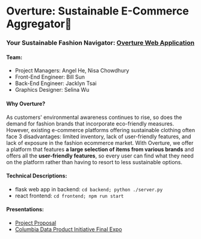 # Overture: Sustainable E-Commerce Aggregator🌿
### Your Sustainable Fashion Navigator: [Overture Web Application](https://overture-ecommerce.netlify.app)

#### Team:
- Project Managers: Angel He, Nisa Chowdhury
- Front-End Engineer: Bill Sun
- Back-End Engineer: Jacklyn Tsai
- Graphics Designer: Selina Wu

#### Why Overture?
As customers' environmental awareness continues to rise, so does the demand for fashion brands that incorporate eco-friendly measures. However, existing e-commerce platforms offering sustainable clothing often face 3 disadvantages: limited inventory, lack of user-friendly features, and lack of exposure in the fashion ecommerce market. With Overture, we offer a platform that features **a large selection of items from various brands** and offers all the **user-friendly features**, so every user can find what they need on the platform rather than having to resort to less sustainable options. 
    
#### Technical Descriptions:
 - flask web app in backend: `cd backend; python ./server.py`
 - react frontend: `cd frontend; npm run start`

#### Presentations:
 - [Project Proposal](https://docs.google.com/presentation/d/1c_FO-emRFFLfakk52iKZV8mgiS38W2KFtHvdmzyL9uA/edit?usp=sharing)
 - [Columbia Data Product Initiative Final Expo](https://docs.google.com/presentation/d/1c_FO-emRFFLfakk52iKZV8mgiS38W2KFtHvdmzyL9uA/edit?usp=sharing)
